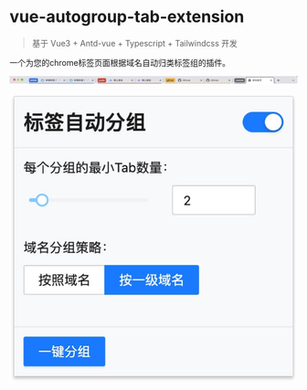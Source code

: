 # vue-autogroup-tab-extension

> 基于 Vue3 + Antd-vue + Typescript + Tailwindcss 开发

一个为您的chrome标签页面根据域名自动归类标签组的插件。

![image](https://github.com/johnhom1024/vue-autogroup-tab-extension/blob/main/example/chromebar.jpg)

![image](https://github.com/johnhom1024/vue-autogroup-tab-extension/blob/main/example/screenshot.jpg)
